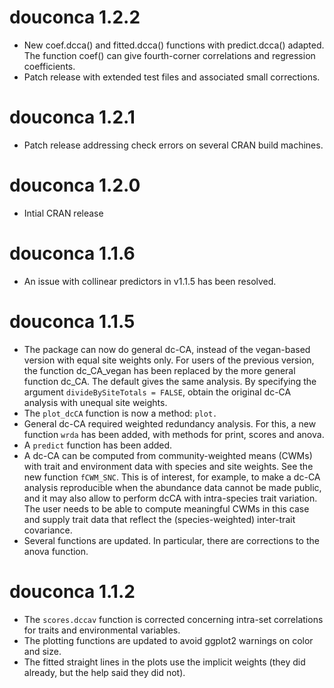 # douconca 1.2.2

* New coef.dcca() and fitted.dcca() functions with predict.dcca() adapted.
The function coef() can give fourth-corner correlations and regression 
coefficients. 
* Patch release with extended test files and associated small corrections.

# douconca 1.2.1

* Patch release addressing check errors on several CRAN build machines.

# douconca 1.2.0

* Intial CRAN release

# douconca 1.1.6

* An issue with collinear predictors in v1.1.5 has been resolved.

# douconca 1.1.5

* The package can now do general dc-CA, instead of the vegan-based version with 
equal site weights only. For users of the previous version, the function 
dc_CA_vegan has been replaced by the more general function dc_CA. 
The default gives the same analysis. By specifying
the argument `divideBySiteTotals = FALSE`, obtain the original dc-CA analysis
with unequal site weights.
* The `plot_dcCA` function is now a method: `plot.`
* General dc-CA required weighted redundancy analysis. For this, a new function
`wrda` has been added, with methods for print, scores and anova.
* A `predict` function has been added.
* A dc-CA can be computed from community-weighted means (CWMs) with
trait and environment data with species and site weights. See the new function 
`fCWM_SNC`. This is of interest, for example, to make a dc-CA analysis 
reproducible when the abundance data cannot be made public, and
it may also allow to perform dcCA with intra-species trait variation. 
The user needs to be able to compute meaningful CWMs in this case and supply 
trait data that reflect the (species-weighted) inter-trait covariance.
* Several functions are updated. In particular, there are corrections to
the anova function.

# douconca 1.1.2

* The `scores.dccav` function is corrected concerning intra-set correlations for
traits and environmental variables.
* The plotting functions are updated to avoid ggplot2 warnings on color and 
size.
* The fitted straight lines in the plots use the implicit weights 
(they did already, but the help said they did not).

